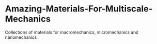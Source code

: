 # Amazing-Materials-For-Multiscale-Mechanics
Collections of materials for macromechanics, micromechanics and nanomechanics
